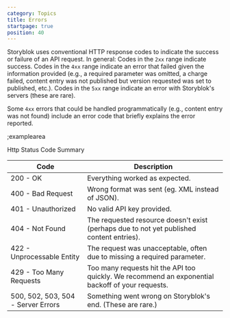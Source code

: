 ```yaml
---
category: Topics
title: Errors
startpage: true
position: 40
---
```


Storyblok uses conventional HTTP response codes to indicate the success or failure of an API request. In general: Codes in the `2xx` range indicate success. Codes in the `4xx` range indicate an error that failed given the information provided (e.g., a required parameter was omitted, a charge failed, content entry was not published but version requested was set to published, etc.). Codes in the `5xx` range indicate an error with Storyblok's servers (these are rare).

Some `4xx` errors that could be handled programmatically (e.g., content entry was not found) include an error code that briefly explains the error reported.

;examplearea

Http Status Code Summary

| Code | Description |
|------|----------------------|
| 200 - OK | Everything worked as expected. |
| 400 - Bad Request | Wrong format was sent (eg. XML instead of JSON). |
| 401 - Unauthorized | No valid API key provided. |
| 404 - Not Found | The requested resource doesn't exist (perhaps due to not yet published content entries). |
| 422 - Unprocessable Entity | The request was unacceptable, often due to missing a required parameter. |
| 429 - Too Many Requests | Too many requests hit the API too quickly. We recommend an exponential backoff of your requests. |
| 500, 502, 503, 504 - Server Errors | Something went wrong on Storyblok's end. (These are rare.) |
